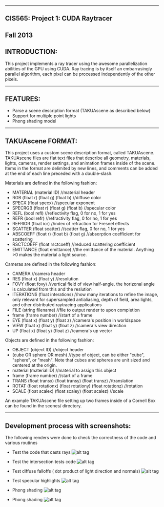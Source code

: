 -------------------------------------------------------------------------------
CIS565: Project 1: CUDA Raytracer
-------------------------------------------------------------------------------
Fall 2013
-------------------------------------------------------------------------------
INTRODUCTION:
-------------------------------------------------------------------------------
This project implements a ray tracer using the awesome parallelization abilities
of the GPU using CUDA. Ray tracing is by itself an embarrasingly parallel 
algorithm, each pixel can be processed independently of the other pixels. 

-------------------------------------------------------------------------------
FEATURES:
-------------------------------------------------------------------------------

* Parse a scene description format (TAKUAscene as described below)
* Support for multiple point lights
* Phong shading model


-------------------------------------------------------------------------------
TAKUAscene FORMAT:
-------------------------------------------------------------------------------
This project uses a custom scene description format, called TAKUAscene.
TAKUAscene files are flat text files that describe all geometry, materials,
lights, cameras, render settings, and animation frames inside of the scene.
Items in the format are delimited by new lines, and comments can be added at
the end of each line preceded with a double-slash.

Materials are defined in the following fashion:

* MATERIAL (material ID)								//material header
* RGB (float r) (float g) (float b)					//diffuse color
* SPECX (float specx)									//specular exponent
* SPECRGB (float r) (float g) (float b)				//specular color
* REFL (bool refl)									//reflectivity flag, 0 for
  no, 1 for yes
* REFR (bool refr)									//refractivity flag, 0 for
  no, 1 for yes
* REFRIOR (float ior)									//index of refraction
  for Fresnel effects
* SCATTER (float scatter)								//scatter flag, 0 for
  no, 1 for yes
* ABSCOEFF (float r) (float b) (float g)				//absorption
  coefficient for scattering
* RSCTCOEFF (float rsctcoeff)							//reduced scattering
  coefficient
* EMITTANCE (float emittance)							//the emittance of the
  material. Anything >0 makes the material a light source.

Cameras are defined in the following fashion:

* CAMERA 												//camera header
* RES (float x) (float y)								//resolution
* FOVY (float fovy)										//vertical field of
  view half-angle. the horizonal angle is calculated from this and the
  reslution
* ITERATIONS (float interations)							//how many
  iterations to refine the image, only relevant for supersampled antialiasing,
  depth of field, area lights, and other distributed raytracing applications
* FILE (string filename)									//file to output
  render to upon completion
* frame (frame number)									//start of a frame
* EYE (float x) (float y) (float z)						//camera's position in
  worldspace
* VIEW (float x) (float y) (float z)						//camera's view
  direction
* UP (float x) (float y) (float z)						//camera's up vector

Objects are defined in the following fashion:
* OBJECT (object ID)										//object header
* (cube OR sphere OR mesh)								//type of object, can
  be either "cube", "sphere", or "mesh". Note that cubes and spheres are unit
  sized and centered at the origin.
* material (material ID)									//material to
  assign this object
* frame (frame number)									//start of a frame
* TRANS (float transx) (float transy) (float transz)		//translation
* ROTAT (float rotationx) (float rotationy) (float rotationz)		//rotation
* SCALE (float scalex) (float scaley) (float scalez)		//scale

An example TAKUAscene file setting up two frames inside of a Cornell Box can be
found in the scenes/ directory.

-------------------------------------------------------------------------------
Development process with screenshots:
-------------------------------------------------------------------------------

The following renders were done to check the correctness of the code and various
routines

* Test the code that casts rays
![alt tag](https://raw.github.com/vimanyu/Project1-RayTracer/master/renders/test_ray_shooting.bmp)

* Test the intersection tests code
![alt tag](https://raw.github.com/vimanyu/Project1-RayTracer/master/renders/test_intersection_normals.bmp)

* Test diffuse falloffs ( dot product of light direction and normals)
![alt tag](https://raw.github.com/vimanyu/Project1-RayTracer/master/renders/diffuse_dot_products.bmp)

* Test specular highlights
![alt tag](https://raw.github.com/vimanyu/Project1-RayTracer/master/renders/specular_highlights.bmp)

* Phong shading
![alt tag](https://raw.github.com/vimanyu/Project1-RayTracer/master/renders/phong_shading.bmp)

* Phong shading
![alt tag](https://raw.github.com/vimanyu/Project1-RayTracer/master/renders/supersampled_and_reflections.bmp)

